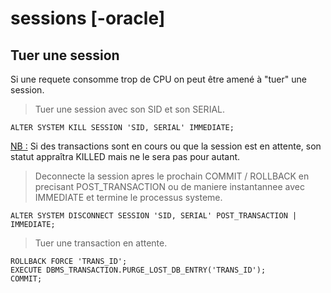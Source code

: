 # sessions [-oracle]

## Tuer une session

Si une requete consomme trop de CPU on peut être amené à "tuer" une session.

> Tuer une session avec son SID et son SERIAL.

```
ALTER SYSTEM KILL SESSION 'SID, SERIAL' IMMEDIATE;
```

<u>NB :</u> Si des transactions sont en cours ou que la session est en attente, son statut appraîtra KILLED mais ne le sera pas pour autant.

> Deconnecte la session apres le prochain COMMIT / ROLLBACK en precisant POST_TRANSACTION ou de maniere instantannee avec IMMEDIATE et termine le processus systeme.

```
ALTER SYSTEM DISCONNECT SESSION 'SID, SERIAL' POST_TRANSACTION | IMMEDIATE;
```

> Tuer une transaction en attente.

```
ROLLBACK FORCE 'TRANS_ID';
EXECUTE DBMS_TRANSACTION.PURGE_LOST_DB_ENTRY('TRANS_ID');
COMMIT;
```
